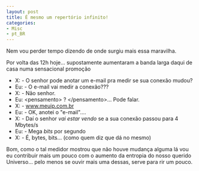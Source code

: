 ```yaml
---
layout: post
title: É mesmo um repertório infinito!
categories:
- Misc
- pt_BR
---
```

Nem vou perder tempo dizendo de onde surgiu mais essa maravilha.


Por volta das 12h hoje... supostamente aumentaram a banda larga daqui de casa numa sensacional promoção

  * X: - O senhor pode anotar um e-mail pra medir se sua conexão mudou?
  * Eu: - O e-mail vai medir a conexão???
  * X:  - Não senhor.
  * Eu: \<pensamento\> ? \</pensamento\>... Pode falar.
  * X: - www.meuip.com.br
  * Eu: - OK, anotei o "e-mail"....
  * X: - Daí o senhor <em>vai estar vendo</em> se a sua conexão passou para 4 Mbytes/s
  * Eu: - Mega <em>bits</em> por segundo
  * X: - É, bytes, bits... (como quem diz que dá no mesmo)

Bom, como o tal medidor mostrou que não houve mudança alguma lá vou eu contribuir mais um pouco com o aumento da entropia do nosso querido Universo... pelo menos se ouvir mais uma dessas, serve para rir um pouco.
